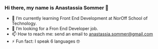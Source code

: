 ### Hi there, my name is Anastassia Sommer 👋

- 🌱 I’m currently learning Front End Development at NorOff School of Technology.
- 🤔 I’m looking for a Fron End Developer job.
- 📫 How to reach me: send an email to anastassia.sommer@gmail.com
- ⚡ Fun fact: I speak 6 languages 🤓

